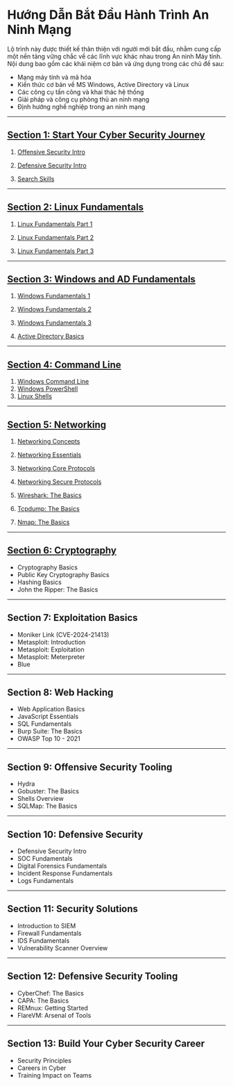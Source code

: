 
# **Hướng Dẫn Bắt Đầu Hành Trình An Ninh Mạng**

Lộ trình này được thiết kế thân thiện với người mới bắt đầu, nhằm cung cấp một nền tảng vững chắc về các lĩnh vực khác nhau trong An ninh Máy tính. Nội dung bao gồm các khái niệm cơ bản và ứng dụng trong các chủ đề sau:

- Mạng máy tính và mã hóa  
- Kiến thức cơ bản về MS Windows, Active Directory và Linux  
- Các công cụ tấn công và khai thác hệ thống  
- Giải pháp và công cụ phòng thủ an ninh mạng  
- Định hướng nghề nghiệp trong an ninh mạng  

---

## [Section 1: Start Your Cyber Security Journey](./1_Start_Your_Cyber_Security_Journey/)

1. [Offensive Security Intro](/SOC/1_Pre_Security/1_Introduction_to_Cyber_Security/1_Offensive_Security_Intro.md)  

2. [Defensive Security Intro](/SOC/1_Pre_Security/1_Introduction_to_Cyber_Security/2_Defensive_Security_Intro.md)  

3. [Search Skills](./1_Start_Your_Cyber_Security_Journey/Search_Skills.md)  

---

## [Section 2: Linux Fundamentals](/SOC/1_Pre_Security/4_Linux_Fundamentals/)

1. [Linux Fundamentals Part 1](/SOC/1_Pre_Security/4_Linux_Fundamentals/1_Linux_Fundamentals_Part_1.md) 

2. [Linux Fundamentals Part 2](/SOC/1_Pre_Security/4_Linux_Fundamentals/2_Linux_Fundamentals_Part_2.md) 

3. [Linux Fundamentals Part 3](/SOC/1_Pre_Security/4_Linux_Fundamentals/3_Linux_Fundamentals_Part_3.md)  

---

## [Section 3: Windows and AD Fundamentals](/SOC/1_Pre_Security/5_Windows_Fundamentals/)

1. [Windows Fundamentals 1](/SOC/1_Pre_Security/5_Windows_Fundamentals/1_Windows_Fundamentals_1.md)  

2. [Windows Fundamentals 2](/SOC/1_Pre_Security/5_Windows_Fundamentals/2_Windows_Fundamentals_2.md)

3. [Windows Fundamentals 3](/SOC/1_Pre_Security/5_Windows_Fundamentals/3_Windows_Fundamentals_3.md)  

4. [Active Directory Basics](/SOC/1_Pre_Security/5_Windows_Fundamentals/4_Active_Directory_Basics.md)  

---

## [Section 4: Command Line](./4_Command_Line/)

1. [Windows Command Line](./4_Command_Line/1_Windows_Command_Line.md)  
2. [Windows PowerShell](./4_Command_Line/2_Windows_PowerShell.md)  
3. [Linux Shells](./4_Command_Line/3_Linux_Shells.md)  

---

## [Section 5: Networking](./5_Networking/)

1. [Networking Concepts](./5_Networking/1_Networking_Concepts.md)

2. [Networking Essentials](./5_Networking/2_Networking_Essentials.md)  

3. [Networking Core Protocols](./5_Networking/3_Networking_Core_Protocols.md)  

4. [Networking Secure Protocols](./5_Networking/4_Networking_Secure_Protocols.md)

5. [Wireshark: The Basics](./5_Networking/5_Wireshark_The_Basics.md)

6. [Tcpdump: The Basics](./5_Networking/6_tcpdump_the_basics.md)

7. [Nmap: The Basics](./5_Networking/7_Nmap_The_Basics.md)  

---

## [Section 6: Cryptography](./6_Cryptography/)

- Cryptography Basics  
- Public Key Cryptography Basics  
- Hashing Basics  
- John the Ripper: The Basics  

---

## **Section 7: Exploitation Basics**

- Moniker Link (CVE-2024-21413)  
- Metasploit: Introduction  
- Metasploit: Exploitation  
- Metasploit: Meterpreter  
- Blue  

---

## **Section 8: Web Hacking**

- Web Application Basics  
- JavaScript Essentials  
- SQL Fundamentals  
- Burp Suite: The Basics  
- OWASP Top 10 - 2021  

---

## **Section 9: Offensive Security Tooling**

- Hydra  
- Gobuster: The Basics  
- Shells Overview  
- SQLMap: The Basics  

---

## **Section 10: Defensive Security**

- Defensive Security Intro  
- SOC Fundamentals  
- Digital Forensics Fundamentals  
- Incident Response Fundamentals  
- Logs Fundamentals  

---

## **Section 11: Security Solutions**

- Introduction to SIEM  
- Firewall Fundamentals  
- IDS Fundamentals  
- Vulnerability Scanner Overview  

---

## **Section 12: Defensive Security Tooling**

- CyberChef: The Basics  
- CAPA: The Basics  
- REMnux: Getting Started  
- FlareVM: Arsenal of Tools  

---

## **Section 13: Build Your Cyber Security Career**

- Security Principles  
- Careers in Cyber  
- Training Impact on Teams  

